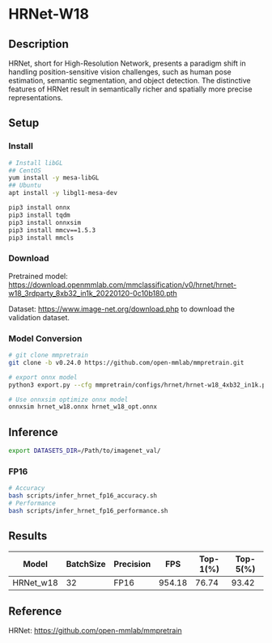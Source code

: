 # HRNet-W18

## Description

HRNet, short for High-Resolution Network, presents a paradigm shift in handling position-sensitive vision challenges, such as human pose estimation, semantic segmentation, and object detection.  The distinctive features of HRNet result in semantically richer and spatially more precise representations.

## Setup

### Install

```bash
# Install libGL
## CentOS
yum install -y mesa-libGL
## Ubuntu
apt install -y libgl1-mesa-dev

pip3 install onnx
pip3 install tqdm
pip3 install onnxsim
pip3 install mmcv==1.5.3
pip3 install mmcls
```

### Download

Pretrained model: <https://download.openmmlab.com/mmclassification/v0/hrnet/hrnet-w18_3rdparty_8xb32_in1k_20220120-0c10b180.pth>

Dataset: <https://www.image-net.org/download.php> to download the validation dataset.

### Model Conversion

```bash
# git clone mmpretrain
git clone -b v0.24.0 https://github.com/open-mmlab/mmpretrain.git

# export onnx model
python3 export.py --cfg mmpretrain/configs/hrnet/hrnet-w18_4xb32_in1k.py --weight hrnet-w18_3rdparty_8xb32_in1k_20220120-0c10b180.pth --output hrnet_w18.onnx

# Use onnxsim optimize onnx model
onnxsim hrnet_w18.onnx hrnet_w18_opt.onnx

```

## Inference

```bash
export DATASETS_DIR=/Path/to/imagenet_val/
```

### FP16

```bash
# Accuracy
bash scripts/infer_hrnet_fp16_accuracy.sh
# Performance
bash scripts/infer_hrnet_fp16_performance.sh
```

## Results

Model     |BatchSize  |Precision |FPS       |Top-1(%)  |Top-5(%)
----------|-----------|----------|----------|----------|--------
HRNet_w18 |    32     |   FP16   | 954.18   |  76.74   | 93.42

## Reference

HRNet: <https://github.com/open-mmlab/mmpretrain>
